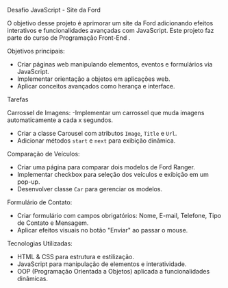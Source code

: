 Desafio JavaScript - Site da Ford


O  objetivo desse projeto é aprimorar um site da Ford 
adicionando efeitos interativos e
funcionalidades avançadas com JavaScript.
Este projeto faz parte do curso de Programação Front-End .

Objetivos principais:

- Criar páginas web manipulando elementos, eventos e formulários via JavaScript.
- Implementar orientação a objetos em aplicações web.
- Aplicar conceitos avançados como herança e interface.


Tarefas

 Carrossel de Imagens:
-Implementar um carrossel que muda imagens automaticamente a cada x segundos.
- Criar a classe Carousel com atributos `Image`, `Title` e `Url`.
- Adicionar métodos `start` e `next` para exibição dinâmica.

Comparação de Veículos:
- Criar uma página para comparar dois modelos de Ford Ranger.
- Implementar checkbox para seleção dos veículos e exibição em um pop-up.
- Desenvolver classe `Car` para gerenciar os modelos.

Formulário de Contato:
- Criar formulário com campos obrigatórios: Nome, E-mail, Telefone, Tipo de Contato e Mensagem.
- Aplicar efeitos visuais no botão "Enviar" ao passar o mouse.


Tecnologias Utilizadas:
- HTML & CSS para estrutura e estilização.
- JavaScript para manipulação de elementos e interatividade.
- OOP (Programação Orientada a Objetos)  aplicada a funcionalidades dinâmicas.






